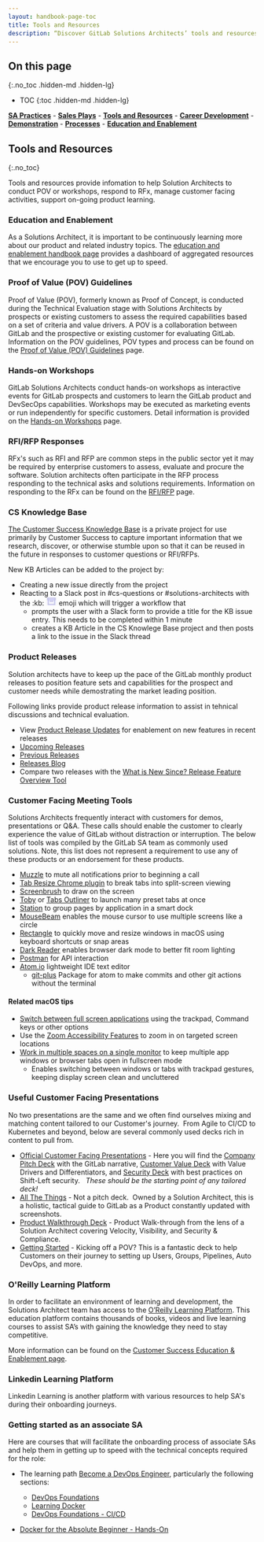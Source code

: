 ```yaml
---
layout: handbook-page-toc
title: Tools and Resources
description: “Discover GitLab Solutions Architects’ tools and resources”
---
```

## On this page
{:.no_toc .hidden-md .hidden-lg}

- TOC
{:toc .hidden-md .hidden-lg}

[**SA Practices**](/handbook/customer-success/solutions-architects/sa-practices/) - [**Sales Plays**](/handbook/customer-success/solutions-architects/sales-plays/) - [**Tools and Resources**](/handbook/customer-success/solutions-architects/tools-and-resources/) - [**Career Development**](/handbook/customer-success/solutions-architects/career-development/) - [**Demonstration**](/handbook/customer-success/solutions-architects/demonstrations/) - [**Processes**](/handbook/customer-success/solutions-architects/processes/) - [**Education and Enablement**](/handbook/customer-success/education-enablement/)

## Tools and Resources
{:.no_toc}

Tools and resources provide infomation to help Solution Architects to conduct POV or workshops, respond to RFx, manage customer facing activities, support on-going product learning.

### Education and Enablement

As a Solutions Architect, it is important to be continuously learning more about our product and related industry topics. The [education and enablement handbook page](/handbook/customer-success/education-enablement/) provides a dashboard of aggregated resources that we encourage you to use to get up to speed.

### Proof of Value (POV) Guidelines

Proof of Value (POV), formerly known as Proof of Concept, is conducted during the Technical Evaluation stage with Solutions Architects by  prospects or existing customers to assess the required capabilities based on a set of criteria and value drivers. A POV is a collaboration between GitLab and the prospective or existing customer for evaluating GitLab. Information on the POV guidelines, POV types and process can be found on the [Proof of Value (POV) Guidelines](/handbook/customer-success/solutions-architects/tools-and-resources/pov/) page.

### Hands-on Workshops

GitLab Solutions Architects conduct hands-on workshops as interactive events for GitLab prospects and customers to learn the GitLab product and DevSecOps capabilities. Workshops may be executed as marketing events or run independently for specific customers. Detail information is provided on the [Hands-on Workshops](/handbook/customer-success/solutions-architects/tools-and-resources/workshop/) page.

### RFI/RFP Responses 

RFx's such as RFI and RFP are common steps in the public sector yet it may be required by enterprise customers to assess, evaluate and procure the software. Solution architects often participate in the RFP process responding to the technical asks and solutions requirements. Information on responding to the RFx can be found on the [RFI/RFP](https://about.gitlab.com/handbook/security/security-assurance/field-security/Field-Security-RFP.html) page.

### CS Knowledge Base

[The Customer Success Knowledge Base](https://gitlab.com/gitlab-com/customer-success/solutions-architecture/sa-knowledge-base/) is a private project for use primarily by Customer Success to capture important information that we research, discover, or otherwise stumble upon so that it can be reused in the future in responses to customer questions or RFI/RFPs. 

New KB Articles can be added to the project by:

- Creating a new issue directly from the project
- Reacting to a Slack post in \#cs-questions or \#solutions-architects with the :kb: ![kb.jpg](./kb.jpg) emoji which will trigger a workflow that
    - prompts the user with a Slack form to provide a title for the KB issue entry. This needs to be completed within 1 minute
    - creates a KB Article in the CS Knowlege Base project and then posts a link to the issue in the Slack thread

### Product Releases

Solution architects have to keep up the pace of the GitLab monthly product releases to position feature sets and capabilities for the prospect and customer needs while demostrating the market leading position. 

Following links provide product release information to assist in tehnical discussions and technical evaluation. 

- View [Product Release Updates](/handbook/marketing/brand-and-product-marketing/product-and-solution-marketing/release-updates/) for enablement on new features in recent releases
- [Upcoming Releases](https://about.gitlab.com/upcoming-releases/)
- [Previous Releases](https://gitlab.com/gitlab-org/gitlab/-/releases)
- [Releases Blog](https://about.gitlab.com/releases/categories/releases/)
- Compare two releases with the [What is New Since? Release Feature Overview Tool](https://gitlab-com.gitlab.io/cs-tools/gitlab-cs-tools/what-is-new-since/?) 

### Customer Facing Meeting Tools

Solutions Architects frequently interact with customers for demos, presentations or Q&A. These calls should enable the customer to clearly experience the value of GitLab without distraction or interruption. The below list of tools was compiled by the GitLab SA team as commonly used solutions. Note, this list does not represent a requirement to use any of these products or an endorsement for these products.

- [Muzzle](https://muzzleapp.com/) to mute all notifications prior to beginning a call
- [Tab Resize Chrome plugin](https://chrome.google.com/webstore/detail/tab-resize-split-screen-l/bkpenclhmiealbebdopglffmfdiilejc?hl=en-US) to break tabs into split-screen viewing
- [Screenbrush](http://screenbrush.imagestudiopro.com/) to draw on the screen
- [Toby](http://www.gettoby.com/) or [Tabs Outliner](https://chrome.google.com/webstore/detail/tabs-outliner/eggkanocgddhmamlbiijnphhppkpkmkl) to launch many preset tabs at once
- [Station](https://getstation.com/) to group pages by application in a smart dock
- [MouseBeam](https://geeky.gent/tag/mousebeam/) enables the mouse cursor to use multiple screens like a circle
- [Rectangle](https://rectangleapp.com/) to quickly move and resize windows in macOS using keyboard shortcuts or snap areas
- [Dark Reader](https://darkreader.org/) enables browser dark mode to better fit room lighting
- [Postman](https://www.getpostman.com/) for API interaction
- [Atom.io](https://atom.io/) lightweight IDE text editor
    - [git-plus](https://atom.io/packages/git-plus) Package for atom to make commits and other git actions without the terminal


#### Related macOS tips

- [Switch between full screen applications](https://www.intego.com/mac-security-blog/how-to-enter-and-exit-full-screen-mode-in-macos/) using the trackpad, Command keys or other options
- Use the [Zoom Accessibility Features](https://www.imore.com/how-use-zoom-mac) to zoom in on targeted screen locations
- [Work in multiple spaces on a single monitor](https://support.apple.com/en-gb/guide/mac-help/mh14112/mac) to keep multiple app windows or browser tabs open in fullscreen mode
    - Enables switching between windows or tabs with trackpad gestures, keeping display screen clean and uncluttered
    
### Useful Customer Facing Presentations

No two presentations are the same and we often find ourselves mixing and matching content tailored to our Customer's journey.  From Agile to CI/CD to Kubernetes and beyond, below are several commonly used decks rich in content to pull from.

- [Official Customer Facing Presentations](https://about.gitlab.com/handbook/marketing/brand-and-product-marketing/product-and-solution-marketing/#customer-facing-presentations) - Here you will find the [Company Pitch Deck](https://docs.google.com/presentation/d/1dVPaGc-TnbUQ2IR7TV0w0ujCrCXymKP4vLf6_FDTgVg/) with the GitLab narrative, [Customer Value Deck](https://docs.google.com/presentation/d/1SHSmrEs0vE08iqse9ZhEfOQF1UWiAfpWodIE6_fFFLg/) with Value Drivers and Differentiators, and [Security Deck](https://docs.google.com/presentation/d/1WHTyUDOMuSVK9uK7hhSIQ_JbeUbo7k5AW3D6WwBReOg/edit?usp=sharing) with best practices on Shift-Left security.   _These should be the starting point of any tailored deck!_
- [All The Things](https://docs.google.com/presentation/d/1mGMyciRrobnOgazoc20_Q5HiBcP8ydp_JWjzgBj4tRI/) - Not a pitch deck.  Owned by a Solution Architect, this is a holistic, tactical guide to GitLab as a Product constantly updated with screenshots.
- [Product Walkthrough Deck](https://docs.google.com/presentation/d/1jcnZbbfAyPJo0sIzqeN6nkfCS4nT_tMz/) - Product Walk-through from the lens of a Solution Architect covering Velocity, Visibility, and Security & Compliance.
- [Getting Started](https://docs.google.com/presentation/d/1LJTZ7SC4EWcXJx3ptiA23Cf1i33GJHTE) - Kicking off a POV? This is a fantastic deck to help Customers on their journey to setting up Users, Groups, Pipelines, Auto DevOps, and more.

### O'Reilly Learning Platform

In order to facilitate an environment of learning and development, the Solutions Architect team has access to the [O’Reilly Learning Platform](https://learning.oreilly.com/home/). This education platform contains thousands of books, videos and live learning courses to assist SA’s with gaining the knowledge they need to stay competitive.

More information can be found on the [Customer Success Education & Enablement page](/gitlab-com/www-gitlab-com/-/blob/master/handbook/customer-success/education-enablement).

### Linkedin Learning Platform

Linkedin Learning is another platform with various resources to help SA's during their onboarding journeys. 

### Getting started as an associate SA

Here are courses that will facilitate the onboarding process of associate SAs and help them in getting up to speed with the technical concepts required for the role:

- The learning path [Become a DevOps Engineer](https://www.linkedin.com/learning/paths/become-a-devops-engineer), particularly the following sections:
    - [DevOps Foundations](https://www.linkedin.com/learning/devops-foundations) 
    - [Learning Docker](https://www.linkedin.com/learning/learning-docker-2018) 
    - [DevOps Foundations - CI/CD](https://www.linkedin.com/learning/devops-foundations-continuous-delivery-continuous-integration-14449917)

- [Docker for the Absolute Beginner - Hands-On](https://learning.oreilly.com/videos/docker-for-the/9781788991315/) 



